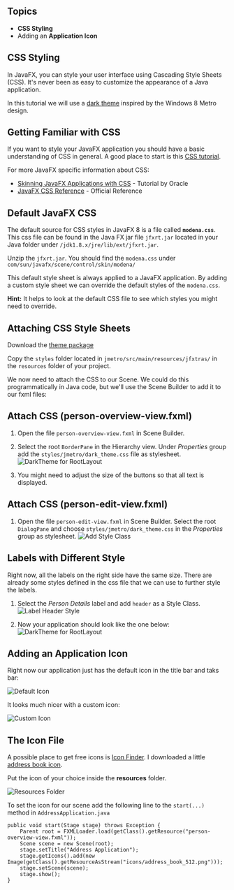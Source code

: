 ## Topics
* **CSS Styling**
* Adding an **Application Icon**


## CSS Styling
In JavaFX, you can style your user interface using Cascading Style Sheets (CSS). It's never been as easy to customize the appearance of a Java application.

In this tutorial we will use a [dark theme](https://github.com/JFXtras/jfxtras-styles) inspired by the Windows 8 Metro design. 


## Getting Familiar with CSS
If you want to style your JavaFX application you should have a basic understanding of CSS in general. A good place to start is this [CSS tutorial](http://www.csstutorial.net/).

For more JavaFX specific information about CSS:

* [Skinning JavaFX Applications with CSS](http://docs.oracle.com/javase/8/javafx/user-interface-tutorial/css_tutorial.htm) - Tutorial by Oracle
* [JavaFX CSS Reference](http://docs.oracle.com/javase/8/javafx/api/javafx/scene/doc-files/cssref.html) - Official Reference


## Default JavaFX CSS
The default source for CSS styles in JavaFX 8 is a file called **`modena.css`**. This css file can be found in the Java FX jar file `jfxrt.jar` located in your Java folder under `/jdk1.8.x/jre/lib/ext/jfxrt.jar`.

Unzip the `jfxrt.jar`. You should find the `modena.css` under `com/sun/javafx/scene/control/skin/modena/`

This default style sheet is always applied to a JavaFX application. By adding a custom style sheet we can override the default styles of the `modena.css`.   

**Hint:** It helps to look at the default CSS file to see which styles you might need to override.


## Attaching CSS Style Sheets
Download the [theme package](https://github.com/JFXtras/jfxtras-styles)

Copy the `styles` folder located in `jmetro/src/main/resources/jfxtras/` in the `resources` folder of your project.

We now need to attach the CSS to our Scene. We could do this programmatically in Java code, but we'll use the Scene Builder to add it to our fxml files: 


## Attach CSS (person-overview-view.fxml)
1. Open the file `person-overview-view.fxml` in Scene Builder. 

2. Select the root `BorderPane` in the Hierarchy view. Under *Properties* group add the `styles/jmetro/dark_theme.css` file as stylesheet.   
![DarkTheme for RootLayout](images/javafx-darktheme-rootlayout.png)

3. You might need to adjust the size of the buttons so that all text is displayed.

## Attach CSS (person-edit-view.fxml)
1. Open the file `person-edit-view.fxml` in Scene Builder. Select the root `DialogPane` and choose `styles/jmetro/dark_theme.css` in the *Properties* group as stylesheet.
![Add Style Class](images/javafx-darktheme-personeditdialog.png)

## Labels with Different Style
Right now, all the labels on the right side have the same size. There are already some styles defined in the css file that we can use to further style the labels.

1. Select the *Person Details* label and add `header` as a Style Class.   
![Label Header Style](images/javafx-label-header-style.png)

2. Now your application should look like the one below:
![DarkTheme for RootLayout](images/javafx-darktheme-rootlayout-final.png)

   
## Adding an Application Icon
Right now our application just has the default icon in the title bar and taks bar:

![Default Icon](images/javafx-default-app-icon.png)

It looks much nicer with a custom icon:

![Custom Icon](images/javafx-custom-app-icon.png)


## The Icon File
A possible place to get free icons is [Icon Finder](http://www.iconfinder.com). I downloaded a little [address book icon](https://www.iconfinder.com/icons/86957/address_book_icon#size=32).

Put the icon of your choice inside the **resources** folder. 

![Resources Folder](images/javafx-resources-folder.png)

To set the icon for our scene add the following line to the `start(...)` method in `AddressApplication.java`

```
public void start(Stage stage) throws Exception {
    Parent root = FXMLLoader.load(getClass().getResource("person-overview-view.fxml"));
    Scene scene = new Scene(root);
    stage.setTitle("Address Application");
    stage.getIcons().add(new Image(getClass().getResourceAsStream("icons/address_book_512.png")));
    stage.setScene(scene);
    stage.show();
}
```


